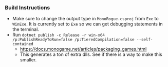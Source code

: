 ### Build Instructions
 - Make sure to change the output type in `MonoRogue.csproj` from `Exe` to `WinExe`. It is currently set to `Exe` so we can get debugging statements in the terminal.
 - Run `dotnet publish -c Release -r win-x64 /p:PublishReadyToRun=false /p:TieredCompilation=false --self-contained`
    - https://docs.monogame.net/articles/packaging_games.html
    - This generates a ton of extra dlls. See if there is a way to make this smaller.
